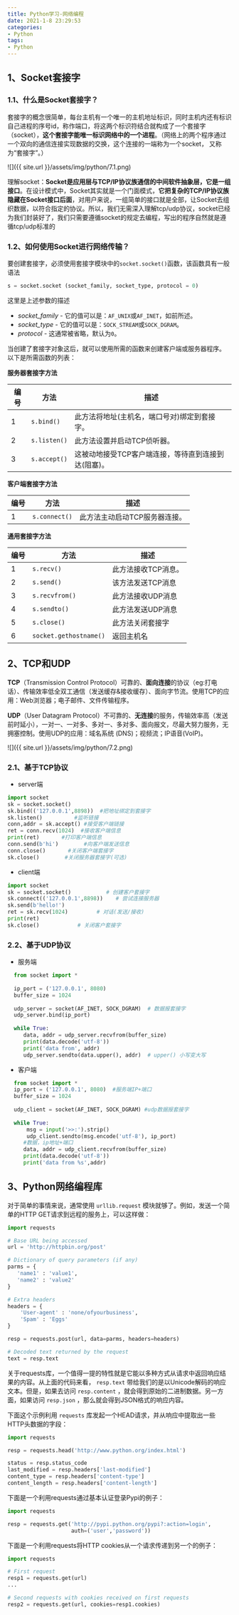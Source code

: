 ```yaml
---
title: Python学习-网络编程
date: 2021-1-8 23:29:53
categories:
- Python
tags:
- Python
---
```


## 1、Socket套接字

### 1.1、什么是Socket套接字？

​      套接字的概念很简单，每台主机有一个唯一的主机地址标识，同时主机内还有标识自己进程的序号id，称作端口，将这两个标识符结合就构成了一个套接字（socket），**这个套接字能唯一标识网络中的一个进程**。（网络上的两个程序通过一个双向的通信连接实现数据的交换，这个连接的一端称为一个socket， 又称为“套接字”。） 

![]({{ site.url }}/assets/img/python/7.1.png)


​      理解socket：**Socket是应用层与TCP/IP协议族通信的中间软件抽象层，它是一组接口**。在设计模式中，Socket其实就是一个门面模式，**它把复杂的TCP/IP协议族隐藏在Socket接口后面**，对用户来说，一组简单的接口就是全部，让Socket去组织数据，以符合指定的协议。所以，我们无需深入理解tcp/udp协议，socket已经为我们封装好了，我们只需要遵循socket的规定去编程，写出的程序自然就是遵循tcp/udp标准的 

### 1.2、如何使用Socket进行网络传输？

要创建套接字，必须使用套接字模块中的`socket.socket()`函数，该函数具有一般语法 

```python
s = socket.socket (socket_family, socket_type, protocol = 0)
```

这里是上述参数的描述 

- *socket_family* - 它的值可以是：`AF_UNIX`或`AF_INET`，如前所述。
- *socket_type* - 它的值可以是：`SOCK_STREAM`或`SOCK_DGRAM`。
- *protocol* - 这通常被省略，默认为`0`。

当创建了套接字对象这后，就可以使用所需的函数来创建客户端或服务器程序。 以下是所需函数的列表：

**服务器套接字方法**

| 编号 | 方法         | 描述                                                |
| ---- | ------------ | --------------------------------------------------- |
| 1    | `s.bind()`   | 此方法将地址(主机名，端口号对)绑定到套接字。        |
| 2    | `s.listen()` | 此方法设置并启动TCP侦听器。                         |
| 3    | `s.accept()` | 这被动地接受TCP客户端连接，等待直到连接到达(阻塞)。 |

**客户端套接字方法**

| 编号 | 方法          | 描述                          |
| ---- | ------------- | ----------------------------- |
| 1    | `s.connect()` | 此方法主动启动TCP服务器连接。 |

**通用套接字方法**

| 编号 | 方法                   | 描述                |
| ---- | ---------------------- | ------------------- |
| 1    | `s.recv()`             | 此方法接收TCP消息。 |
| 2    | `s.send()`             | 该方法发送TCP消息   |
| 3    | `s.recvfrom()`         | 此方法接收UDP消息   |
| 4    | `s.sendto()`           | 此方法发送UDP消息   |
| 5    | `s.close()`            | 此方法关闭套接字    |
| 6    | `socket.gethostname()` | 返回主机名          |

## 2、TCP和UDP

 **TCP**（Transmission Control Protocol）可靠的、**面向连接**的协议（eg:打电话）、传输效率低全双工通信（发送缓存&接收缓存）、面向字节流。使用TCP的应用：Web浏览器；电子邮件、文件传输程序。 

 **UDP**（User Datagram Protocol）不可靠的、**无连接**的服务，传输效率高（发送前时延小），一对一、一对多、多对一、多对多、面向报文，尽最大努力服务，无拥塞控制。使用UDP的应用：域名系统 (DNS)；视频流；IP语音(VoIP)。 

![]({{ site.url }}/assets/img/python/7.2.png)


### 2.1、基于TCP协议

- server端

```python
import socket
sk = socket.socket()
sk.bind(('127.0.0.1',8898))  #把地址绑定到套接字
sk.listen()          #监听链接
conn,addr = sk.accept() #接受客户端链接
ret = conn.recv(1024)  #接收客户端信息
print(ret)       #打印客户端信息
conn.send(b'hi')        #向客户端发送信息
conn.close()       #关闭客户端套接字
sk.close()        #关闭服务器套接字(可选)
```

- client端

```python
import socket
sk = socket.socket()           # 创建客户套接字
sk.connect(('127.0.0.1',8898))    # 尝试连接服务器
sk.send(b'hello!')
ret = sk.recv(1024)         # 对话(发送/接收)
print(ret)
sk.close()            # 关闭客户套接字
```

### 2.2、基于UDP协议

- 服务端

```python
  from socket import *
  
  ip_port = ('127.0.0.1', 8080)
  buffer_size = 1024
  
  udp_server = socket(AF_INET, SOCK_DGRAM)  # 数据报套接字
  udp_server.bind(ip_port)
 
  while True:
     data, addr = udp_server.recvfrom(buffer_size)
     print(data.decode('utf-8'))
     print('data from', addr)
     udp_server.sendto(data.upper(), addr)  # upper() 小写变大写

```

- 客户端

```python
  from socket import *
  ip_port = ('127.0.0.1', 8080)  #服务端IP+端口
  buffer_size = 1024
  
  udp_client = socket(AF_INET, SOCK_DGRAM) #udp数据报套接字
  
  while True:
      msg = input('>>:').strip()
      udp_client.sendto(msg.encode('utf-8'), ip_port)
     #数据，ip地址+端口
     data, addr = udp_client.recvfrom(buffer_size)
     print(data.decode('utf-8'))
     print('data from %s',addr)


```

## 3、Python网络编程库

   对于简单的事情来说，通常使用 `urllib.request` 模块就够了。例如，发送一个简单的HTTP GET请求到远程的服务上，可以这样做： 

```python
import requests

# Base URL being accessed
url = 'http://httpbin.org/post'

# Dictionary of query parameters (if any)
parms = {
   'name1' : 'value1',
   'name2' : 'value2'
}

# Extra headers
headers = {
    'User-agent' : 'none/ofyourbusiness',
    'Spam' : 'Eggs'
}

resp = requests.post(url, data=parms, headers=headers)

# Decoded text returned by the request
text = resp.text
```

​     关于requests库，一个值得一提的特性就是它能以多种方式从请求中返回响应结果的内容。从上面的代码来看， `resp.text` 带给我们的是以Unicode解码的响应文本。但是，如果去访问 `resp.content` ，就会得到原始的二进制数据。另一方面，如果访问 `resp.json` ，那么就会得到JSON格式的响应内容。 

下面这个示例利用 `requests` 库发起一个HEAD请求，并从响应中提取出一些HTTP头数据的字段：

```python
import requests

resp = requests.head('http://www.python.org/index.html')

status = resp.status_code
last_modified = resp.headers['last-modified']
content_type = resp.headers['content-type']
content_length = resp.headers['content-length']
```

下面是一个利用requests通过基本认证登录Pypi的例子：

```python
import requests

resp = requests.get('http://pypi.python.org/pypi?:action=login',
                    auth=('user','password'))
```

下面是一个利用requests将HTTP cookies从一个请求传递到另一个的例子：

```python
import requests

# First request
resp1 = requests.get(url)
...

# Second requests with cookies received on first requests
resp2 = requests.get(url, cookies=resp1.cookies)
```
